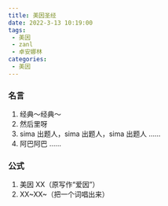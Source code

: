 ```yaml
---
title: 美因圣经
date: 2022-3-13 10:19:00
tags:
 - 美因
 - zanl
 - 卓安娜林
categories:
 - 美因
---
```


### 名言
1. 经典～经典～
2. 然后里呀
3. sima 出题人，sima 出题人，sima 出题人 ……
4. 阿巴阿巴 ……

### 公式
1. 美因 XX（原写作“爱因”）
2. XX~XX~（把一个词唱出来）

